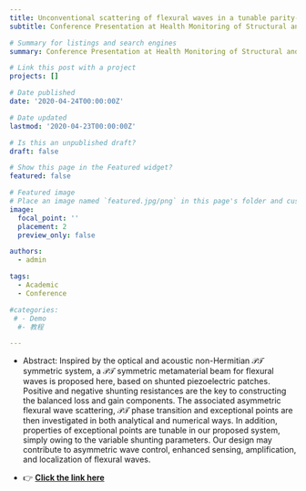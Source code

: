 ```yaml
---
title: Unconventional scattering of flexural waves in a tunable parity-time symmetric shunted piezoelectric beam (Conference Presentation)
subtitle: Conference Presentation at Health Monitoring of Structural and Biological Systems XIV (2020) (International Society for Optics and Photonics)

# Summary for listings and search engines
summary: Conference Presentation at Health Monitoring of Structural and Biological Systems XIV (2020) (International Society for Optics and Photonics)

# Link this post with a project
projects: []

# Date published
date: '2020-04-24T00:00:00Z'

# Date updated
lastmod: '2020-04-23T00:00:00Z'

# Is this an unpublished draft?
draft: false

# Show this page in the Featured widget?
featured: false

# Featured image
# Place an image named `featured.jpg/png` in this page's folder and customize its options here.
image:
  focal_point: ''
  placement: 2
  preview_only: false

authors:
  - admin

tags:
  - Academic
  - Conference

#categories:
 # - Demo
  #- 教程

---
```

- Abstract: Inspired by the optical and acoustic non-Hermitian 𝒫𝒯 symmetric system, a 𝒫𝒯 symmetric metamaterial beam for flexural waves is proposed here, based on shunted piezoelectric patches. Positive and negative shunting resistances are the key to constructing the balanced loss and gain components. The associated asymmetric flexural wave scattering, 𝒫𝒯 phase transition and exceptional points are then investigated in both analytical and numerical ways. In addition, properties of exceptional points are tunable in our proposed system, simply owing to the variable shunting parameters. Our design may contribute to asymmetric wave control, enhanced sensing, amplification, and localization of flexural waves.

- 👉 [**Click the link here**](https://www.spiedigitallibrary.org/conference-proceedings-of-spie/11381/2558964/Unconventional-scattering-of-flexural-waves-in-a-tunable-parity-time/10.1117/12.2558964.full?SSO=1)


